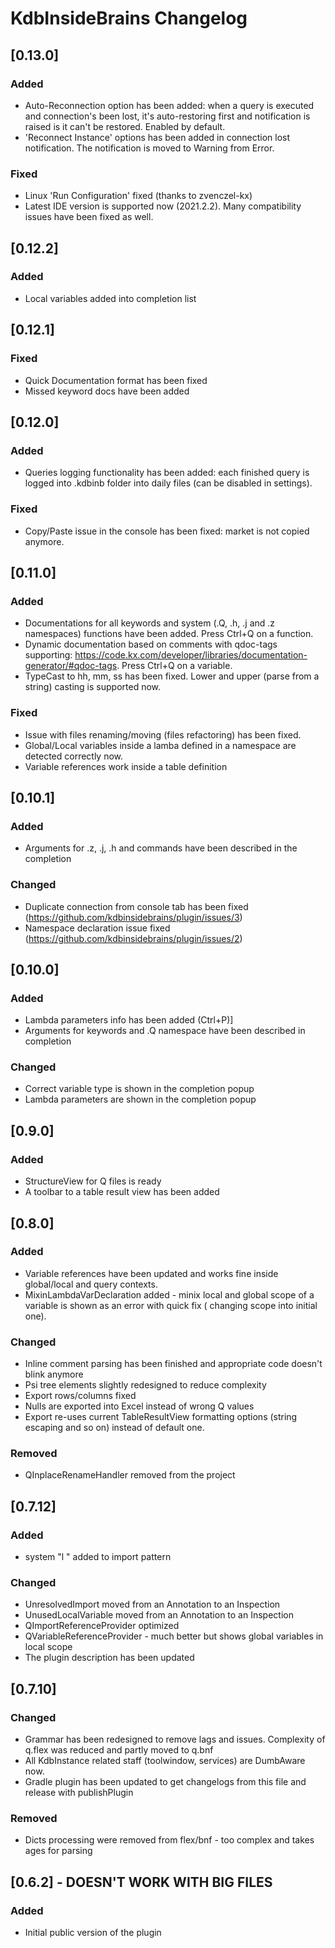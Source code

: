 <!-- Keep a Changelog guide -> https://keepachangelog.com -->

# KdbInsideBrains Changelog

## [0.13.0]

### Added

- Auto-Reconnection option has been added: when a query is executed and connection's been lost, it's auto-restoring
  first and notification is raised is it can't be restored. Enabled by default.
- 'Reconnect Instance' options has been added in connection lost notification. The notification is moved to Warning from
  Error.

### Fixed

- Linux 'Run Configuration' fixed (thanks to zvenczel-kx)
- Latest IDE version is supported now (2021.2.2). Many compatibility issues have been fixed as well.

## [0.12.2]

### Added

- Local variables added into completion list

## [0.12.1]

### Fixed

- Quick Documentation format has been fixed
- Missed keyword docs have been added

## [0.12.0]

### Added

- Queries logging functionality has been added: each finished query is logged into .kdbinb folder into daily files (can
  be disabled in settings).

### Fixed

- Copy/Paste issue in the console has been fixed: market is not copied anymore.

## [0.11.0]

### Added

- Documentations for all keywords and system (.Q, .h, .j and .z namespaces) functions have been added. Press Ctrl+Q on a
  function.
- Dynamic documentation based on comments with qdoc-tags
  supporting: https://code.kx.com/developer/libraries/documentation-generator/#qdoc-tags. Press Ctrl+Q on a variable.
- TypeCast to hh, mm, ss has been fixed. Lower and upper (parse from a string) casting is supported now.

### Fixed

- Issue with files renaming/moving (files refactoring) has been fixed.
- Global/Local variables inside a lamba defined in a namespace are detected correctly now.
- Variable references work inside a table definition

## [0.10.1]

### Added

- Arguments for .z, .j, .h and commands have been described in the completion

### Changed

- Duplicate connection from console tab has been fixed (https://github.com/kdbinsidebrains/plugin/issues/3)
- Namespace declaration issue fixed (https://github.com/kdbinsidebrains/plugin/issues/2)

## [0.10.0]

### Added

- Lambda parameters info has been added (Ctrl+P)]
- Arguments for keywords and .Q namespace have been described in completion

### Changed

- Correct variable type is shown in the completion popup
- Lambda parameters are shown in the completion popup

## [0.9.0]

### Added

- StructureView for Q files is ready
- A toolbar to a table result view has been added

## [0.8.0]

### Added

- Variable references have been updated and works fine inside global/local and query contexts.
- MixinLambdaVarDeclaration added - minix local and global scope of a variable is shown as an error with quick fix (
  changing scope into initial one).

### Changed

- Inline comment parsing has been finished and appropriate code doesn't blink anymore
- Psi tree elements slightly redesigned to reduce complexity
- Export rows/columns fixed
- Nulls are exported into Excel instead of wrong Q values
- Export re-uses current TableResultView formatting options (string escaping and so on) instead of default one.

### Removed

- QInplaceRenameHandler removed from the project

## [0.7.12]

### Added

- system "l " added to import pattern

### Changed

- UnresolvedImport moved from an Annotation to an Inspection
- UnusedLocalVariable moved from an Annotation to an Inspection
- QImportReferenceProvider optimized
- QVariableReferenceProvider - much better but shows global variables in local scope
- The plugin description has been updated

## [0.7.10]

### Changed

- Grammar has been redesigned to remove lags and issues. Complexity of q.flex was reduced and partly moved to q.bnf
- All KdbInstance related staff (toolwindow, services) are DumbAware now.
- Gradle plugin has been updated to get changelogs from this file and release with publishPlugin

### Removed

- Dicts processing were removed from flex/bnf - too complex and takes ages for parsing

## [0.6.2] - DOESN'T WORK WITH BIG FILES

### Added

- Initial public version of the plugin